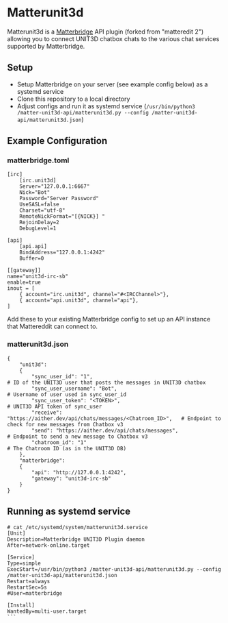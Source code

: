 # Matterunit3d

Matterunit3d is a [Matterbridge](https://github.com/42wim/matterbridge)
API plugin (forked from "matteredit 2") allowing you to connect UNIT3D chatbox chats to the various
chat services supported by Matterbridge.

## Setup
- Setup Matterbridge on your server (see example config below) as a systemd service
- Clone this repository to a local directory
- Adjust configs and run it as systemd service (`/usr/bin/python3 /matter-unit3d-api/matterunit3d.py --config /matter-unit3d-api/matterunit3d.json`)

## Example Configuration
### matterbridge.toml

```
[irc]
    [irc.unit3d]
    Server="127.0.0.1:6667"
    Nick="Bot"
    Password="Server Password"
    UseSASL=false
    Charset="utf-8"
    RemoteNickFormat="[{NICK}] "
    RejoinDelay=2
    DebugLevel=1

[api]
    [api.api]
    BindAddress="127.0.0.1:4242"
    Buffer=0
    
[[gateway]]
name="unit3d-irc-sb"
enable=true
inout = [
    { account="irc.unit3d", channel="#<IRCChannel>"},
    { account="api.unit3d", channel="api"},
]

```

Add these to your existing Matterbridge config to set up an API instance
that Mattereddit can connect to.

### matterunit3d.json

```
{
    "unit3d":
    {
        "sync_user_id": "1",                                                # ID of the UNIT3D user that posts the messages in UNIT3D chatbox
        "sync_user_username": "Bot",                                        # Username of user used in sync_user_id
        "sync_user_token": "<TOKEN>",                                       # UNIT3D API token of sync_user
        "receive": "https://aither.dev/api/chats/messages/<Chatroom_ID>",   # Endpoint to check for new messages from Chatbox v3
        "send": "https://aither.dev/api/chats/messages",                    # Endpoint to send a new message to Chatbox v3
        "chatroom_id": "1"                                                  # The Chatroom ID (as in the UNIT3D DB)
    },
    "matterbridge":
    {
        "api": "http://127.0.0.1:4242",
        "gateway": "unit3d-irc-sb"
    }
}
```

## Running as systemd service
````
# cat /etc/systemd/system/matterunit3d.service
[Unit]
Description=Matterbridge UNIT3D Plugin daemon
After=network-online.target

[Service]
Type=simple
ExecStart=/usr/bin/python3 /matter-unit3d-api/matterunit3d.py --config /matter-unit3d-api/matterunit3d.json
Restart=always
RestartSec=5s
#User=matterbridge

[Install]
WantedBy=multi-user.target
```
